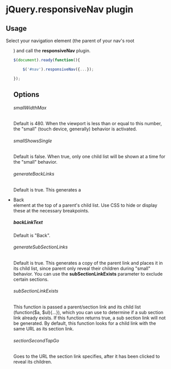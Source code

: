 # jQuery.responsiveNav plugin

## Usage
Select your navigation element (the parent of your nav's root <ul>) and call the __responsiveNav__ plugin.

```javascript
$(document).ready(function(){

    $('#nav').responsiveNav({...});

});
```

## Options

###### smallWidthMax
Default is 480. When the viewport is less than or equal to this number, the "small" (touch device, generally) behavior is activated.

###### smallShowsSingle
Default is false. When true, only one child list will be shown at a time for the "small" behavior.

###### generateBackLinks
Default is true. This generates a <li class="back-generated"><a>Back</a></li> element at the top of a parent's child list. Use CSS to hide or display these at the necessary breakpoints.

##### backLinkText
Default is "Back".

###### generateSubSectionLinks
Default is true. This generates a copy of the parent link and places it in its child list, since parent only reveal their children during "small" behavior. You can use the __subSectionLinkExists__ parameter to exclude certain sections.

###### subSectionLinkExists
This function is passed a parent/section link and its child list (function($a, $ul){...}), which you can use to determine if a sub section link already exists. If this function returns true, a sub section link will not be generated.
By default, this function looks for a child link with the same URL as its section link.

###### sectionSecondTapGo
Goes to the URL the section link specifies, after it has been clicked to reveal its children.